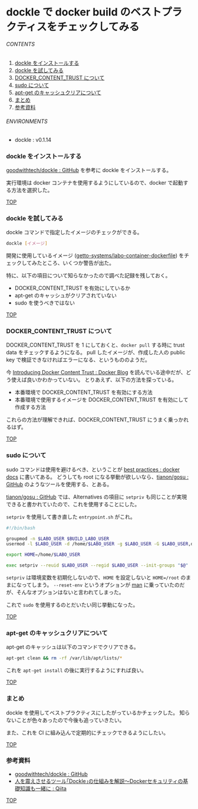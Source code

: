 # dockle で docker build のベストプラクティスをチェックしてみる
<a id="top"></a>

###### CONTENTS

1. [dockle をインストールする](#install-dockle)
1. [dockle を試してみる](#check-image)
1. [DOCKER_CONTENT_TRUST について](#about-docker-content-trust)
1. [sudo について](#about-sudo)
1. [apt-get のキャッシュクリアについて](#about-apt-cache-clear)
1. [まとめ](#postscript)
1. [参考資料](#reference)


###### ENVIRONMENTS

- dockle : v0.1.14


<a id="install-dockle"></a>
### dockle をインストールする

[goodwithtech/dockle : GitHub](https://github.com/goodwithtech/dockle) を参考に dockle をインストールする。

実行環境は docker コンテナを使用するようにしているので、docker で起動する方法を選択した。


[TOP](#top)
<a id="check-image"></a>
### dockle を試してみる

dockle コマンドで指定したイメージのチェックができる。

```bash
dockle [イメージ]
```

開発に使用しているイメージ ([getto-systems/labo-container-dockerfile](https://github.com/getto-systems/labo-container-dockerfile)) をチェックしてみたところ、いくつか警告が出た。

特に、以下の項目について知らなかったので調べた記録を残しておく。

- DOCKER_CONTENT_TRUST を有効にしているか
- apt-get のキャッシュがクリアされていない
- sudo を使うべきではない


[TOP](#top)
<a id="about-docker-content-trust"></a>
### DOCKER_CONTENT_TRUST について

DOCKER_CONTENT_TRUST を 1 にしておくと、`docker pull` する時に trust data をチェックするようになる。
pull したイメージが、作成した人の public key で検証できなければエラーになる、というもののようだ。

今 [Introducing Docker Content Trust : Docker Blog](https://blog.docker.com/2015/08/content-trust-docker-1-8/) を読んでいる途中だが、どう使えば良いかわかっていない。
とりあえず、以下の方法を探っている。

- 本番環境で DOCKER_CONTENT_TRUST を有効にする方法
- 本番環境で使用するイメージを DOCKER_CONTENT_TRUST を有効にして作成する方法

これらの方法が理解できれば、DOCKER_CONTENT_TRUST にうまく乗っかれるはず。


[TOP](#top)
<a id="about-sudo"></a>
### sudo について

sudo コマンドは使用を避けるべき、ということが [best practices : docker docs](https://docs.docker.com/develop/develop-images/dockerfile_best-practices/#user) に書いてある。
どうしても root になる挙動が欲しいなら、[tianon/gosu : GitHub](https://github.com/tianon/gosu) のようなツールを使用する、とある。

[tianon/gosu : GitHub](https://github.com/tianon/gosu) では、Alternatives の項目に `setpriv` も同じことが実現できると書かれていたので、これを使用することにした。

`setpriv` を使用して書き直した `entrypoint.sh` がこれ。

```bash
#!/bin/bash

groupmod -n $LABO_USER $BUILD_LABO_USER
usermod -l $LABO_USER -d /home/$LABO_USER -g $LABO_USER -G $LABO_USER,docker $BUILD_LABO_USER

export HOME=/home/$LABO_USER

exec setpriv --reuid $LABO_USER --regid $LABO_USER --init-groups "$@"
```

`setpriv` は環境変数を初期化しないので、`HOME` を設定しないと `HOME=/root` のままになってしまう。
`--reset-env` というオプションが [man](https://manpages.debian.org/buster/util-linux/setpriv.1.en.html) に乗っていたのだが、そんなオプションはないと言われてしまった。

これで `sudo` を使用するのとだいたい同じ挙動になった。


[TOP](#top)
<a id="about-apt-cache-clear"></a>
### apt-get のキャッシュクリアについて

apt-get のキャッシュは以下のコマンドでクリアできる。

```bash
apt-get clean && rm -rf /var/lib/apt/lists/*
```

これを `apt-get install` の後に実行するようにすれば良い。


[TOP](#top)
<a id="postscript"></a>
### まとめ

dockle を使用してベストプラクティスにしたがっているかチェックした。
知らないことが色々あったので今後も追っていきたい。

また、これを CI に組み込んで定期的にチェックできるようにしたい。


[TOP](#top)
<a id="reference"></a>
### 参考資料

- [goodwithtech/dockle : GitHub](https://github.com/goodwithtech/dockle)
- [人を震えさせるツール｢Dockle｣の仕組みを解説〜Dockerセキュリティの基礎知識も一緒に : Qiita](https://qiita.com/tomoyamachi/items/8e042e4269427bb3b326)


[TOP](#top)
